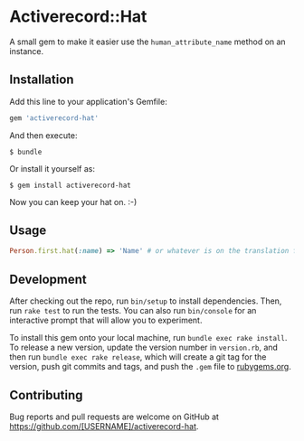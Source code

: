 # Activerecord::Hat

A small gem to make it easier use the `human_attribute_name` method on an
instance.

## Installation

Add this line to your application's Gemfile:

```ruby
gem 'activerecord-hat'
```

And then execute:

    $ bundle

Or install it yourself as:

    $ gem install activerecord-hat

Now you can keep your hat on. :-)

## Usage

```ruby
Person.first.hat(:name) => 'Name' # or whatever is on the translation file
```

## Development

After checking out the repo, run `bin/setup` to install dependencies. Then, run
`rake test` to run the tests. You can also run `bin/console` for an interactive
prompt that will allow you to experiment.

To install this gem onto your local machine, run `bundle exec rake install`. To
release a new version, update the version number in `version.rb`, and then run
`bundle exec rake release`, which will create a git tag for the version, push
git commits and tags, and push the `.gem` file to
[rubygems.org](https://rubygems.org).

## Contributing

Bug reports and pull requests are welcome on GitHub at
https://github.com/[USERNAME]/activerecord-hat.
